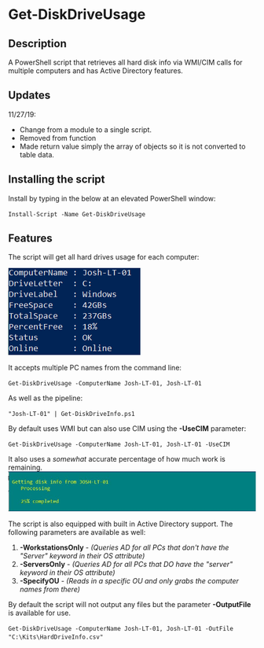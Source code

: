 # Get-DiskDriveUsage
 
## Description
A PowerShell script that retrieves all hard disk info via WMI/CIM calls for multiple computers
and has Active Directory features.

## Updates
11/27/19: 
 - Change from a module to a single script.
 - Removed from function
 - Made return value simply the array of objects so it is not converted to table data.


## Installing the script
Install by typing in the below at an elevated PowerShell window:

`Install-Script -Name Get-DiskDriveUsage`
## Features
The script will get all hard drives usage for each computer:

![Usage](/images/EachDrive.PNG)

It accepts multiple PC names from the command line:

`Get-DiskDriveUsage -ComputerName Josh-LT-01, Josh-LT-01`

As well as the pipeline:

`"Josh-LT-01" | Get-DiskDriveInfo.ps1` 

By default uses WMI but can also use CIM using the **-UseCIM** parameter:

`Get-DiskDriveUsage -ComputerName Josh-LT-01, Josh-LT-01 -UseCIM`

It also uses a *somewhat* accurate percentage of how much work is remaining.
![PC](/images/Percentage.JPG)

The script is also equipped with built in Active Directory support. The following parameters are available as well:
1. **-WorkstationsOnly** - *(Queries AD for all PCs that don't have the "Server" keyword in their OS attribute)* 
2. **-ServersOnly** - *(Queries AD for all PCs that DO have the "server" keyword in their OS attribute)*
3. **-SpecifyOU** - *(Reads in a specific OU and only grabs the computer names from there)*

By default the script will not output any files but the parameter **-OutputFile** is available for use.

`Get-DiskDriveUsage -ComputerName Josh-LT-01, Josh-LT-01 -OutFile "C:\Kits\HardDriveInfo.csv"`
